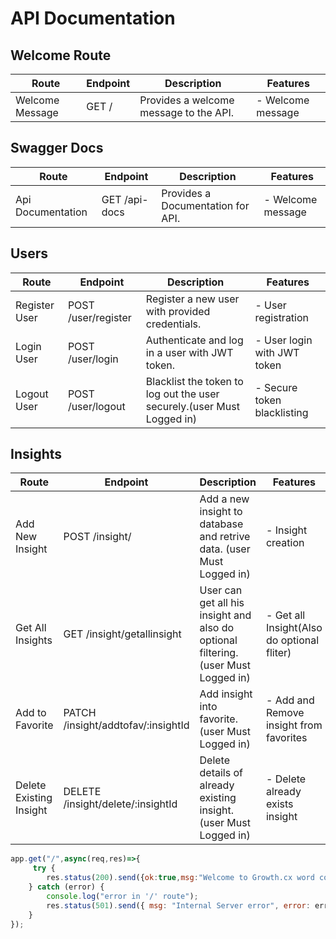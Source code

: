 # API Documentation

## Welcome Route

| Route           | Endpoint | Description                            | Features          |
| --------------- | -------- | -------------------------------------- | ----------------- |
| Welcome Message | GET /    | Provides a welcome message to the API. | - Welcome message |

## Swagger Docs

| Route             | Endpoint      | Description                       | Features          |
| ----------------- | ------------- | --------------------------------- | ----------------- |
| Api Documentation | GET /api-docs | Provides a Documentation for API. | - Welcome message |

## Users

| Route           | Endpoint                       | Description                                                                                              | Features                               |
| --------------- | ------------------------------ | -------------------------------------------------------------------------------------------------------- | -------------------------------------- |
| Register User   | POST /user/register            | Register a new user with provided credentials.                                                           | - User registration                    |
| Login User      | POST /user/login               | Authenticate and log in a user with JWT token.                                                           | - User login with JWT token            |
| Logout User     | POST /user/logout              | Blacklist the token to log out the user securely.(user Must Logged in)                                   | - Secure token blacklisting            |
 

## Insights

| Route                    | Endpoint                           | Description                                                                         | Features                                   |
| ------------------------ | ---------------------------------- | ----------------------------------------------------------------------------------- | ------------------------------------------ |
| Add New Insight          | POST /insight/                     | Add a new insight to database and retrive data. (user Must Logged in)               | - Insight creation                         |
| Get All Insights         | GET  /insight/getallinsight        | User can get all his insight and also do optional filtering. (user Must Logged in)  | - Get all Insight(Also do optional fliter) |
| Add to Favorite          | PATCH /insight/addtofav/:insightId | Add insight into favorite. (user Must Logged in)                                    | - Add and Remove insight from favorites    |
| Delete Existing Insight  | DELETE /insight/delete/:insightId  | Delete details of already existing insight. (user Must Logged in)                   | - Delete already exists insight            |



```javascript
app.get("/",async(req,res)=>{
     try {
        res.status(200).send({ok:true,msg:"Welcome to Growth.cx word count app backend."})
    } catch (error) {
        console.log("error in '/' route");
        res.status(501).send({ msg: "Internal Server error", error: error.message });
    }
});
```